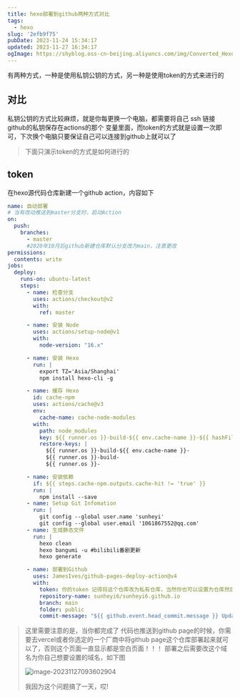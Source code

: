 ```yaml
---
title: hexo部署到github两种方式对比
tags:
  - hexo
slug: '2efb9f75'
pubDate: 2023-11-24 15:34:17
updated: 2023-11-27 16:34:17
ogImage: https://shyblog.oss-cn-beijing.aliyuncs.com/img/Converted_Hexo_Deployment_Comparison.jpg
---
```

有两种方式，一种是使用私钥公钥的方式，另一种是使用token的方式来进行的

## 对比

私钥公钥的方式比较麻烦，就是你每更换一个电脑，都需要将自己 ssh 链接github的私钥保存在actions的那个 变量里面，而token的方式就是设置一次即可，下次换个电脑只要保证自己可以连接到github上就可以了

> 下面只演示token的方式是如何进行的

## token

在hexo源代码仓库新建一个github action，内容如下

```yaml
name: 自动部署
# 当有改动推送到master分支时，启动Action
on:
  push:
    branches:
      - master
      #2020年10月后github新建仓库默认分支改为main，注意更改
permissions:
  contents: write
jobs:
  deploy:
    runs-on: ubuntu-latest
    steps:
      - name: 检查分支
        uses: actions/checkout@v2
        with:
          ref: master

      - name: 安装 Node
        uses: actions/setup-node@v1
        with:
          node-version: "16.x"

      - name: 安装 Hexo
        run: |
          export TZ='Asia/Shanghai'
          npm install hexo-cli -g

      - name: 缓存 Hexo
        id: cache-npm
        uses: actions/cache@v3
        env:
          cache-name: cache-node-modules
        with:
          path: node_modules
          key: ${{ runner.os }}-build-${{ env.cache-name }}-${{ hashFiles('**/package-lock.json') }}
          restore-keys: |
            ${{ runner.os }}-build-${{ env.cache-name }}-
            ${{ runner.os }}-build-
            ${{ runner.os }}-

      - name: 安装依赖
        if: ${{ steps.cache-npm.outputs.cache-hit != 'true' }}
        run: |
          npm install --save
      - name: Setup Git Infomation
        run: | 
          git config --global user.name 'sunheyi' 
          git config --global user.email '1061867552@qq.com'
      - name: 生成静态文件
        run: |
          hexo clean
          hexo bangumi -u #bilibili番剧更新
          hexo generate

      - name: 部署到Github
        uses: JamesIves/github-pages-deploy-action@v4
        with:
          token: 你的token 记得将这个仓库改为私有仓库，当然你也可以设置为仓库然后用sercret.token的方式来引用它
          repository-name: sunheyi6/sunheyi6.github.io
          branch: main
          folder: public
          commit-message: "${{ github.event.head_commit.message }} Updated By Github Actions"
```

> 这里需要注意的是，当你都完成了 代码也推送到github page的时候，你需要去vercel或者你选定的一个厂商中将github page这个仓库部署起来就可以了，否则这个页面一直显示都是空白页面！！！  部署之后需要改这个域名为你自己想要设置的域名，如下图
>
> ![image-20231127093602904](https://shyblog.oss-cn-beijing.aliyuncs.com/img/image-20231127093602904.png)
>
> 我因为这个问题搞了一天，哎!